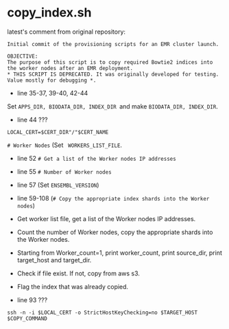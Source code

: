 # copy_index.sh
latest's comment from original repository:
```
Initial commit of the provisioning scripts for an EMR cluster launch.

OBJECTIVE:
The purpose of this script is to copy required Bowtie2 indices into the worker nodes after an EMR deployment.
* THIS SCRIPT IS DEPRECATED. It was originally developed for testing. Value mostly for debugging *.
```

- line 35-37, 39-40, 42-44

Set ```APPS_DIR, BIODATA_DIR, INDEX_DIR ```and make ```BIODATA_DIR, INDEX_DIR```.

- line 44 ???

```LOCAL_CERT=$CERT_DIR"/"$CERT_NAME```

```# Worker Nodes``` (Set ``` WORKERS_LIST_FILE```.

- line 52
``` # Get a list of the Worker nodes IP addresses ```

- line 55
``` # Number of Worker nodes ```

- line 57 (Set ``` ENSEMBL_VERSION ```)

- line 59-108 (``` # Copy the appropriate index shards into the Worker nodes ```)
- Get worker list file, get a list of the Worker nodes IP addresses.
- Count the number of Worker nodes, copy the appropriate shards into the Worker nodes.
- Starting from Worker_count=1, print worker_count, print source_dir, print target_host and target_dir.
- Check if file exist. If not, copy from aws s3. 
- Flag the index that was already copied.

- line 93 ???

```ssh -n -i $LOCAL_CERT -o StrictHostKeyChecking=no $TARGET_HOST $COPY_COMMAND```


